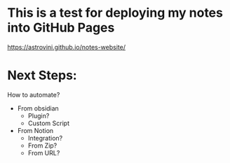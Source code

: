 # This is a test for deploying my notes into GitHub Pages
https://astrovini.github.io/notes-website/
# Next Steps:
How to automate?
- From obsidian
  - Plugin?
  - Custom Script
- From Notion
  - Integration?
  - From Zip?
  - From URL?
